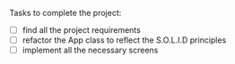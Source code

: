 Tasks to complete the project:
- [ ] find all the project requirements
- [ ] refactor the App class to reflect the S.O.L.I.D principles
- [ ] implement all the necessary screens